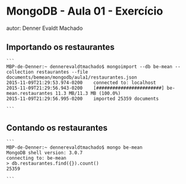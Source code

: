 # MongoDB - Aula 01 - Exercício
autor: Denner Evaldt Machado

## Importando os restaurantes

    ```
    MBP-de-Denner:~ dennerevaldtmachado$ mongoimport --db be-mean --collection restaurantes --file documents/bemean/mongodb/aula1/restaurantes.json
	2015-11-09T21:29:53.974-0200	connected to: localhost
	2015-11-09T21:29:56.943-0200	[########################] be-mean.restaurantes	11.3 MB/11.3 MB (100.0%)
	2015-11-09T21:29:56.995-0200	imported 25359 documents

    ```
## Contando os restaurantes

    ```
    MBP-de-Denner:~ dennerevaldtmachado$ mongo be-mean
	MongoDB shell version: 3.0.7
	connecting to: be-mean
	> db.restaurantes.find({}).count()
	25359

    ```